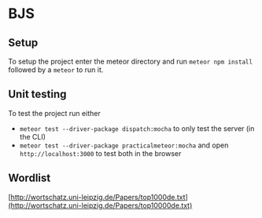 # BJS
## Setup
To setup the project enter the meteor directory and run `meteor npm install` followed by a `meteor` to run it.
## Unit testing
To test the project run either
* `meteor test --driver-package dispatch:mocha` to only test the server (in the CLI)
* `meteor test --driver-package practicalmeteor:mocha` and open `http://localhost:3000` to test both in the browser
## Wordlist
[http://wortschatz.uni-leipzig.de/Papers/top1000de.txt](http://wortschatz.uni-leipzig.de/Papers/top10000de.txt)